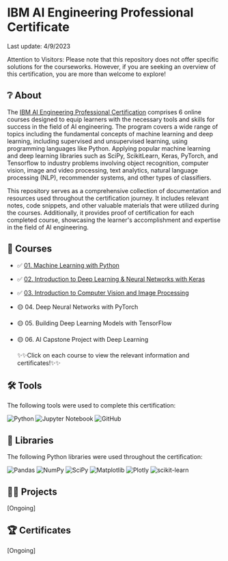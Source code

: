 # IBM AI Engineering Professional Certificate
Last update: 4/9/2023

Attention to Visitors: Please note that this repository does not offer specific solutions for the courseworks. However, if you are seeking an overview of this certification, you are more than welcome to explore!
## ❔ About
The <a href="https://www.coursera.org/professional-certificates/ai-engineer">IBM AI Engineering Professional Certification</a> comprises 6 online courses designed to equip learners with the necessary tools and skills for success in the field of AI engineering. The program covers a wide range of topics including the fundamental concepts of machine learning and deep learning, including supervised and unsupervised learning, using programming languages like Python. Applying popular machine learning and deep learning libraries such as SciPy, ScikitLearn, Keras, PyTorch, and Tensorflow to industry problems involving object recognition, computer vision, image and video processing, text analytics, natural language processing (NLP), recommender systems, and other types of classifiers.

This repository serves as a comprehensive collection of documentation and resources used throughout the certification journey. It includes relevant notes, code snippets, and other valuable materials that were utilized during the courses. Additionally, it provides proof of certification for each completed course, showcasing the learner's accomplishment and expertise in the field of AI engineering.

## 📑 Courses
- ✅ [01. Machine Learning with Python](https://github.com/HazmanNaim/IBM-AI-Engineering-Professional-Certificate/tree/main/01-Machine%20Learning%20with%20Python)
- ✅ [02. Introduction to Deep Learning & Neural Networks with Keras](https://github.com/HazmanNaim/IBM-AI-Engineering-Professional-Certificate/tree/main/02-Introduction%20to%20Deep%20Learning%20with%20Keras)
- ✅ [03. Introduction to Computer Vision and Image Processing](https://github.com/HazmanNaim/IBM-AI-Engineering-Professional-Certificate/tree/main/03-Introduction%20to%20Computer%20Vision%20and%20Image%20Processing)
- 🟡 04. Deep Neural Networks with PyTorch
- 🟡 05. Building Deep Learning Models with TensorFlow
- 🟡 06. AI Capstone Project with Deep Learning

  ✨✨Click on each course to view the relevant information and certificates!✨✨

## 🛠️ Tools
The following tools were used to complete this certification: 

![Python](https://img.shields.io/badge/python-3670A0?style=for-the-badge&logo=python&logoColor=ffdd54)
![Jupyter Notebook](https://img.shields.io/badge/jupyter-%23FA0F00.svg?style=for-the-badge&logo=jupyter&logoColor=white)
![GitHub](https://img.shields.io/badge/github-%23121011.svg?style=for-the-badge&logo=github&logoColor=white)

## 📖 Libraries
The following Python libraries were used throughout the certification:

![Pandas](https://img.shields.io/badge/pandas-%23150458.svg?style=for-the-badge&logo=pandas&logoColor=white)
![NumPy](https://img.shields.io/badge/numpy-%23013243.svg?style=for-the-badge&logo=numpy&logoColor=white)
![SciPy](https://img.shields.io/badge/SciPy-%230C55A5.svg?style=for-the-badge&logo=scipy&logoColor=%white)
![Matplotlib](https://img.shields.io/badge/Matplotlib-%23ffffff.svg?style=for-the-badge&logo=Matplotlib&logoColor=black)
![Plotly](https://img.shields.io/badge/Plotly-%233F4F75.svg?style=for-the-badge&logo=plotly&logoColor=white)
![scikit-learn](https://img.shields.io/badge/scikit--learn-%23F7931E.svg?style=for-the-badge&logo=scikit-learn&logoColor=white)

## 👷‍♂️ Projects
[Ongoing]

## 🏆 Certificates
[Ongoing]
